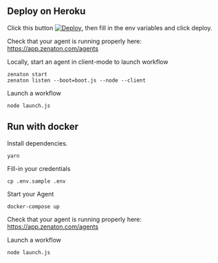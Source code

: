 ## Deploy on Heroku

Click this button [![Deploy](https://www.herokucdn.com/deploy/button.svg)](https://heroku.com/deploy?template=https://github.com/zenaton/marketing-workflows), then fill in the env variables and click deploy.

Check that your agent is running properly here: https://app.zenaton.com/agents

Locally, start an agent in client-mode to launch workflow

```
zenaton start
zenaton listen --boot=boot.js --node --client
```

Launch a workflow
```
node launch.js
```



## Run with docker

Install dependencies.
```
yarn
```

Fill-in your credentials
```
cp .env.sample .env
```

Start your Agent
```
docker-compose up
```

Check that your agent is running properly here: https://app.zenaton.com/agents

Launch a workflow
```
node launch.js
```